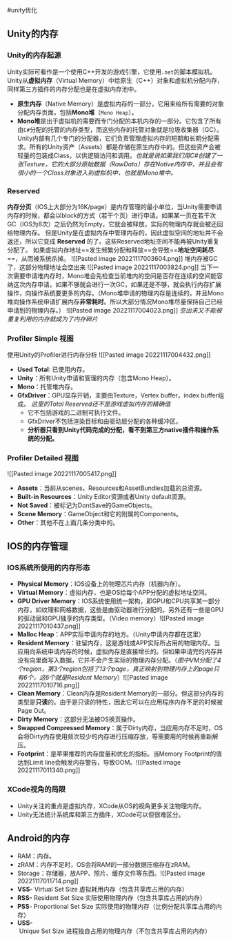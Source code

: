 #unity优化 
## Unity的内存
### Unity的内存起源
Unity实际可看作是一个使用C++开发的游戏引擎，它使用`.net`的脚本模拟机。Unity从**虚拟内存**（Virtual Memory）中给原生（C++）对象和虚拟机分配内存，同样第三方插件的内存分配也是在虚拟内存池中。

- **原生内存**（Native Memory）是虚拟内存的一部分，它用来给所有需要的对象分配内存页面，包括**Mono堆**（`Mono Heap`）。
- **Mono堆**是出于虚拟机的需要而专门分配的本机内存的一部分。它包含了所有由`C#`分配的托管的内存类型，而这些内存的托管对象就是垃圾收集器（GC）。
Unity内部有几个专门的分配器，它们负责管理虚拟内存的短期和长期分配需求。所有的Unity资产（Assets）都是存储在原生内存中的。但这些资产会被轻量的包装成Class，以供逻辑访问和调用。*也就是说如果我们用C#创建了一张Texture，它的大部分原始数据（RawData）存在Native内存中，并且会有很小的一个Class对象进入到虚拟机中，也就是Mono堆中。*

### Reserved
**内存分页**（IOS上大部分为16K/page）是内存管理的最小单位，当Unity需要申请内存的时候，都会以block的方式（若干个页）进行申请。如果某一页在若干次GC（IOS为8次）之后仍然为Empty，它就会被释放，实际的物理内存就会被还回给物理内存。
但是Unity是在虚拟内存中管理内存的，因此虚拟空间的地址并不会返还，所以它变成 **Reserved** 的了。这些Reserved地址空间不能再被Unity重复分配了。
如果虚拟内存地址==发生频繁分配和释放==会导致==**地址空间耗尽**==，从而被系统杀掉。
![[Pasted image 20221117003604.png]]
堆内存被GC了，这部分物理地址会空出来
![[Pasted image 20221117003824.png]]
当下一次需要申请堆内存时，Mono堆会先检查当前堆内的空间是否存在连续的空间能容纳这次内存申请，如果不够就会进行一次GC，如果还是不够，就会执行内存扩展操作，向操作系统要更多的内存。（Mono堆申请的物理内存是连续的，并且Mono堆向操作系统申请扩展内存**非常耗时**。所以大部分情况Mono堆尽量保持自己已经申请到的物理内存。）
![[Pasted image 20221117004023.png]]
*空出来又不能被重复利用的内存就成为了内存碎片*

### Profiler Simple 视图
使用Unity的Profiler进行内存分析
![[Pasted image 20221117004432.png]]
- **Used Total**: 已使用内存。
- **Unity**：所有Unity申请和管理的内存（包含Mono Heap）。
- **Mono**：托管堆内存。
- **GfxDriver**：GPU显存开销，主要由Texture，Vertex buffer，index buffer组成。
*这里的Total Reserved还不是游戏虚拟内存的精确值*
	- 它不包括游戏的二进制可执行文件。
	- GfxDriver不包括渲染目标和由驱动层分配的各种缓冲区。
	- **分析器只看到Unity代码完成的分配，看不到第三方native插件和操作系统的分配。**

### Profiler Detailed 视图
![[Pasted image 20221117005417.png]]
- **Assets**：当前从scenes，Resources和AssetBundles加载的总资源。
- **Built-in Resources**：Unity Editor资源或者Unity default资源。
- **Not Saved**：被标记为DontSave的GameObjects。
- **Scene Memory**：GameObject和它的附属的Components。
- **Other**：其他不在上面几条分类中的。

## IOS的内存管理
### IOS系统所使用的内存形态
- **Physical Memory**：IOS设备上的物理芯片内存（机器内存）。
- **Virtual Memory**：虚拟内存，也是OS给每个APP分配的虚拟地址空间。
- **GPU Driver Memory**：IOS系统使用统一架构，即GPU和CPU共享某一部分内存，如纹理和网格数据，这些是由驱动器进行分配的。另外还有一些是GPU的驱动层和GPU独享的内存类型。（Video memory）![[Pasted image 20221117010437.png]]
- **Malloc Heap**：APP实际申请内存的地方。（Unity申请内存都在这里）
- **Resident Memory**：驻留内存，这是游戏或APP实际所占用的物理内存。当应用向系统申请内存的时候，虚拟内存是直接增长的。但如果申请完的内存并没有向里面写入数据，它并不会产生实际的物理内存分配。（*图中VM分配了4个region，第3个region包括了13个page，真正映射到物理内存上的page只有6个，这6个就是Resident Memory*）![[Pasted image 20221117010716.png]]
- **Clean Memory**：Clean内存是Resident Memory的一部分。但这部分内存的类型是**只读**的。由于是只读的特性，因此它可以在应用程序内存不足的时候被Page Out。
- **Dirty Memory**：这部分无法被OS换页操作。
- **Swapped Compressed Memory**：属于Dirty内存，当应用内存不足时，OS会将Dirty内存使用频次较少的内存进行压缩存放，等需要用的时候再重新解压。
- **Footprint**：是苹果推荐的内存度量和优化的指标。当Memory Footprint的值达到Limit line会触发内存警告，导致OOM。![[Pasted image 20221117011340.png]]

### XCode视角的局限
- Unity关注的重点是虚拟内存，XCode从OS的视角更多关注物理内存。
- Unity无法统计系统库和第三方插件，XCode可以但很难区分。

## Android的内存
- RAM：内存。
- zRAM：内存不足时，OS会将RAM的一部分数据压缩存在zRAM。
- Storage：存储器，放APP、照片、缓存文件等东西。![[Pasted image 20221117011714.png]]
- **VSS-** Virtual Set Size 虚拟耗用内存（包含共享库占用的内存）
- **RSS-** Resident Set Size 实际使用物理内存（包含共享库占用的内存）
- **PSS**- Proportional Set Size 实际使用的物理内存（比例分配共享库占用的内存）
- **USS-** Unique Set Size 进程独自占用的物理内存（不包含共享库占用的内存）